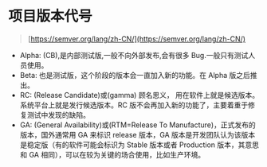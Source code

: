 # 项目版本代号

> [https://semver.org/lang/zh-CN/](https://semver.org/lang/zh-CN/)

- Alpha: (CB),是内部测试版,一般不向外部发布,会有很多 Bug.一般只有测试人员使用。
- Beta: 也是测试版，这个阶段的版本会一直加入新的功能。在 Alpha 版之后推出。
- RC: (Release Candidate)或(gamma) 顾名思义， 用在软件上就是候选版本。系统平台上就是发行候选版本。RC 版不会再加入新的功能了，主要着重于修复测试中发现的缺陷。
- GA: (General Availability)或(RTM=Release To Manufacture)，正式发布的版本，国外通常用 GA 来标识 release 版本，GA 版本是开发团队认为该版本是稳定版（有的软件可能会标识为 Stable 版本或者 Production 版本，其意思和 GA 相同），可以在较为关键的场合使用，比如生产环境。
